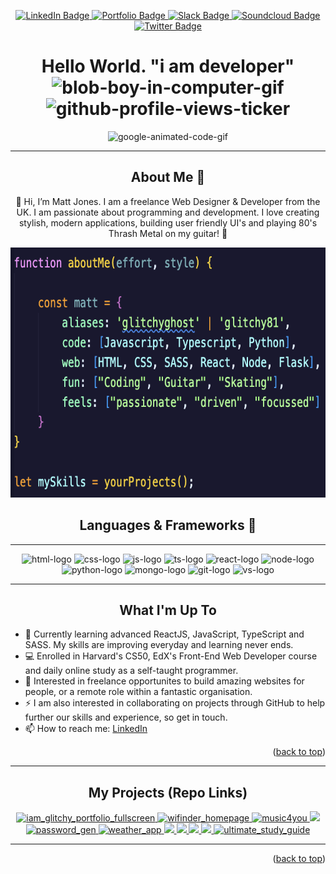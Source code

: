 <!-- Custom profile -->

<!-- Readme top-->
<a name="readme-top"></a>

<!-- badges -->
<div id="badges" align="center">
 <a href="https://www.linkedin.com/in/matt-jones-zx81/">
  <img src="https://img.shields.io/badge/LinkedIn-blue?style=for-the-badge&logo=linkedin&logoColor=white" alt="LinkedIn Badge"/>
 </a>
 <a href="https://matt-jones-developer.github.io/i_am_glitchy_react_tailwind_portfolio/">
  <img src="https://img.shields.io/badge/top%20repos-portfolio-brightgreen?style=for-the-badge&logo=Portfolio&logoColor=white" alt="Portfolio Badge"/>
 </a>
 <a href="https://join.slack.com/t/teamcode20/shared_invite/zt-1qnn7btg7-Jdmmun1U8GVM_whdUVFZhw">
  <img src="https://img.shields.io/badge/slack-group-yellow?style=for-the-badge&logo=slack&logoColor=white" alt="Slack Badge"/>
 </a>
 <a href="https://soundcloud.com/sampledat/sets/glitchys-dancehall-in-the-fine?si=ee679385a84c4479b4219273c70a548c&utm_source=clipboard&utm_medium=text&utm_campaign=social_sharing">
  <img src="https://img.shields.io/badge/soundcloud-music-orange?style=for-the-badge&logo=soundcloud&logoColor=white" alt="Soundcloud Badge"/>
 </a>
 <a href="https://twitter.com/glitchy81_dev">
  <img src="https://img.shields.io/badge/Twitter-blue?style=for-the-badge&logo=twitter&logoColor=white" alt="Twitter Badge"/>
 </a>
</div>

<!-- Profile header -->

<!-- welcome message -->
<div id="welcome" align="center">
 <h1>Hello World. "i am developer" 
 <img src="https://media.giphy.com/media/H8FP5CniGPbB4zFnRR/giphy.gif" width="100" height="100" alt="blob-boy-in-computer-gif">
 <img src="https://komarev.com/ghpvc/?username=matt-jones-developer&style=flat-square&color=blue" alt="github-profile-views-ticker">
 </h1>
</div>

<!-- animated gif -->
 
<div id="header" align="center">
 <img src="https://media.giphy.com/media/HwBlFQZFcAoUcPHZdX/giphy.gif" alt="google-animated-code-gif">
</div>

---

<!-- about me  -->

<h2 align="center">About Me 👻</h2>
<!-- syntax image /about -->
<p align="center">
👋 Hi, I’m Matt Jones. I am a freelance Web Designer & Developer from the UK. I am passionate about programming and development. I love creating stylish, modern applications, building user friendly UI's and playing 80's Thrash Metal on my guitar! 🎸
</p>

<div align="center">
<img src="assets/images/syntax_intro.png" width="800" height="400">
</div>

<h2 align="center">Languages & Frameworks 👀</h2>

---

<div id="about-code" align="center">
 <img src="https://user-images.githubusercontent.com/116958213/211398959-60d258d0-fae2-43d7-b850-7023d86a71c7.svg" width="11%" alt="html-logo"></img> 
 <img src="https://user-images.githubusercontent.com/116958213/211398994-999f884e-177a-4a4d-a087-38fb389dbe5d.svg" width="11%" alt="css-logo"></img> 
 <img src="https://user-images.githubusercontent.com/116958213/211399024-b3827a75-34c7-4425-a703-13ef5e3bc881.svg" width="11%" alt="js-logo"></img>
 <img src="https://user-images.githubusercontent.com/116958213/211425795-705c7d81-ddb0-4962-8dbc-94e33bdb2443.png" width="13%" alt="ts-logo"></img> 
 <img src="https://user-images.githubusercontent.com/116958213/211400330-53108be5-d7ee-47b9-8601-baec78152432.png" width="11%" alt="react-logo"></img> 
 <img src="https://user-images.githubusercontent.com/116958213/211401548-d16990b7-a8b0-46fa-b3d4-1f32f4704865.png" width="10%" alt="node-logo"></img>
 <img src="https://user-images.githubusercontent.com/116958213/211399081-e1e3db2e-9613-448c-8dbb-585670deeb1d.png" width="11%" alt="python-logo"></img>
 <img src="https://user-images.githubusercontent.com/116958213/211399784-986b9c62-a71d-4561-bac3-e4c9c0009cd5.png" width="12%" alt="mongo-logo"></img> 
 <img src="https://user-images.githubusercontent.com/116958213/211399041-ea73b82f-3d90-45e3-a608-5cd0c5e3d14d.svg" width="12%" alt="git-logo"**></img> 
 <img src="https://user-images.githubusercontent.com/116958213/211399929-62ab26fe-d6fe-43f1-812e-4f28e23ea6f1.png" width="12%" alt="vs-logo"></img>
</div>

---

<h2 align="center">What I'm Up To</h2>

<div id="about-text" align="left" padding="2rem">
<ul>
 <li>
  🌱 Currently learning advanced ReactJS, JavaScript, TypeScript and SASS.  My skills are improving everyday and learning never ends.
 </li>
 <li>
  💻 Enrolled in Harvard's CS50, EdX's Front-End Web Developer course and daily online study as a self-taught programmer.
 </li>
  <li>
  💞 Interested in freelance opportunites to build amazing websites for people, or a remote role within a fantastic organisation.
 </li>
  <li>
  ⚡ I am also interested in collaborating on projects through GitHub to help further our skills and experience, so get in touch.
 </li>
  <li>
  📫 How to reach me:  
  <a href="https://www.linkedin.com/in/matt-jones-zx81/">LinkedIn</a>
 </li>
 </div>
 
 <p align="right">(<a href="#readme-top">back to top</a>)</p>
 
 ---
 
 <h2 align="center">My Projects (Repo Links)</h2>
 
 <div id="gallery" align="center">
 <a href="https://matt-jones-developer.github.io/i_am_glitchy_react_tailwind_portfolio/">
 <img width="45%" alt="iam_glitchy_portfolio_fullscreen" src="https://user-images.githubusercontent.com/116958213/227787586-464fc2f7-89de-4716-bacb-28f472558e5d.png"></img>
 </a>
  <a href="https://wi-finder.netlify.app/">
<img width="45%" alt="wifinder_homepage" src="https://user-images.githubusercontent.com/116958213/227787627-1dcb7a85-8ebe-4b33-b61a-703384a88818.png">
 </a>
 <a href="https://matt-jones-developer.github.io/music4you_the_API_driven_music_search_engine/">
 <img width="45%" alt="music4you" src="https://user-images.githubusercontent.com/116958213/227787688-f3dc099c-cd32-4086-bf92-3cc66407127f.png">
 </a>
 <a href="https://github.com/Matt-Jones-Developer/codeboss_engineer_dashboard">
 <img src="https://user-images.githubusercontent.com/116958213/227785972-12748d23-181c-48f4-889c-395210e6f62c.gif" width="45%"></img> 
 </a>
  <a href="https://matt-jones-developer.github.io/ultimate_password_generator/">
  <img alt="password_gen" src="https://user-images.githubusercontent.com/116958213/227786062-793cf624-e88d-4a25-9108-f6ee5350422c.png" width="45%"></img>
 </a>
 <a href="https://matt-jones-developer.github.io/fine_days_weather_dashboard/">
  <img alt="weather_app" src="https://user-images.githubusercontent.com/116958213/227786009-3f6a832c-9db4-4857-a121-a78ece1ba4f7.png" width="45%"></img>
 </a>
 <a href="https://matt-jones-developer.github.io/full-metal-bio/">
 <img src="https://user-images.githubusercontent.com/116958213/211387406-810b82b3-73d5-4392-ab71-5534437236ce.png" width="45%"></img>
 </a>
 <a href="https://matt-jones-developer.github.io/Gameboy-Builder/">
 <img src="https://user-images.githubusercontent.com/116958213/211387859-9f85b9cf-78be-4c34-8301-7743d6af45fc.png" width="45%"></img> 
 </a>
 <a href="https://github.com/Matt-Jones-Developer/rock-paper-knife">
 <img src="https://user-images.githubusercontent.com/116958213/211388048-84c72dc3-1a9b-44d6-88b3-ea983f4352eb.png" width="45%"></img>
 </a>
 <a href="https://matt-jones-developer.github.io/cristalvisionpools/">
 <img src="https://user-images.githubusercontent.com/116958213/211388428-2086f7ab-2eab-4665-a332-4ecc64d9ae5a.png" width="45%"></img> 
 </a>
 <a href="https://matt-jones-developer.github.io/ultimate-study-guide/">
 <img width="1728" alt="ultimate_study_guide" src="https://user-images.githubusercontent.com/116958213/227787806-e554214c-a3de-43f1-9e1b-0f4d16101f99.png">
 </a>
 </div>
 
 ---
 
 <p align="right">(<a href="#readme-top">back to top</a>)</p>

[stars-shield]: https://img.shields.io/github/stars/matt-jones-developer.svg?style=for-the-badge
[stars-url]: https://matt-jones-developer.github.io/stargazer
[linkedin-shield]: https://img.shields.io/badge/-LinkedIn-black.svg?style=for-the-badge&logo=linkedin&colorB=555
[linkedin-url]: www.linkedin.com/in/matt-jones-zx81

<!---
Matt-Jones-Developer/Matt-Jones-Developer is a ✨ special ✨ repository because its `README.md` (this file) appears on your GitHub profile.
You can click the Preview link to take a look at your changes.
--->
